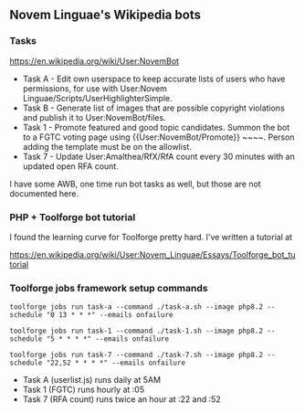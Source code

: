 ## Novem Linguae's Wikipedia bots

### Tasks

https://en.wikipedia.org/wiki/User:NovemBot

- Task A - Edit own userspace to keep accurate lists of users who have permissions, for use with User:Novem Linguae/Scripts/UserHighlighterSimple.
- Task B - Generate list of images that are possible copyright violations and publish it to User:NovemBot/files.
- Task 1 - Promote featured and good topic candidates. Summon the bot to a FGTC voting page using {{User:NovemBot/Promote}} ~~~~. Person adding the template must be on the allowlist.
- Task 7 - Update User:Amalthea/RfX/RfA count every 30 minutes with an updated open RFA count.

I have some AWB, one time run bot tasks as well, but those are not documented here.

### PHP + Toolforge bot tutorial

I found the learning curve for Toolforge pretty hard. I've written a tutorial at

https://en.wikipedia.org/wiki/User:Novem_Linguae/Essays/Toolforge_bot_tutorial

### Toolforge jobs framework setup commands

```
toolforge jobs run task-a --command ./task-a.sh --image php8.2 --schedule "0 13 * * *" --emails onfailure

toolforge jobs run task-1 --command ./task-1.sh --image php8.2 --schedule "5 * * * *" --emails onfailure

toolforge jobs run task-7 --command ./task-7.sh --image php8.2 --schedule "22,52 * * * *" --emails onfailure
```

- Task A (userlist.js) runs daily at 5AM
- Task 1 (FGTC) runs hourly at :05
- Task 7 (RFA count) runs twice an hour at :22 and :52

